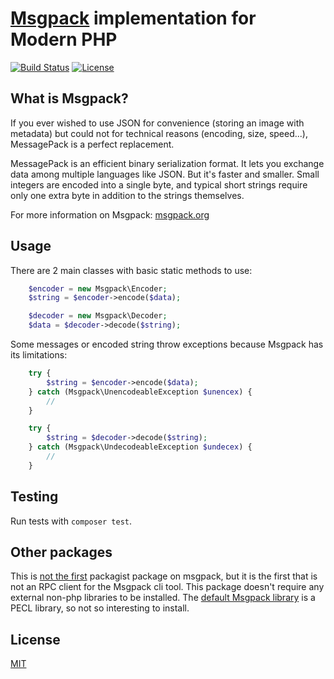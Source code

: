 # [Msgpack](http://msgpack.org/) implementation for Modern PHP
[![Build Status](http://img.shields.io/travis/hannesvdvreken/msgpack.svg?style=flat-square)](https://travis-ci.org/hannesvdvreken/msgpack)
[![License](http://img.shields.io/packagist/l/hannesvdvreken/msgpack.svg?style=flat-square)](#license)

## What is Msgpack?

If you ever wished to use JSON for convenience (storing an image with metadata)
but could not for technical reasons (encoding, size, speed...), MessagePack is a perfect replacement.

MessagePack is an efficient binary serialization format.
It lets you exchange data among multiple languages like JSON.
But it's faster and smaller.
Small integers are encoded into a single byte,
and typical short strings require only one extra byte in addition to the strings themselves.

For more information on Msgpack: [msgpack.org](http://msgpack.org/)

## Usage

There are 2 main classes with basic static methods to use:

```php
    $encoder = new Msgpack\Encoder;
    $string = $encoder->encode($data);

    $decoder = new Msgpack\Decoder;
    $data = $decoder->decode($string);
```

Some messages or encoded string throw exceptions because Msgpack has its limitations:

```php
    try {
        $string = $encoder->encode($data);
    } catch (Msgpack\UnencodeableException $unencex) {
        //
    }
```

```php
    try {
        $string = $decoder->decode($string);
    } catch (Msgpack\UndecodeableException $undecex) {
        //
    }
```

## Testing

Run tests with `composer test`.

## Other packages

This is [not the first](https://packagist.org/search/?q=msgpack) packagist package on msgpack,
but it is the first that is not an RPC client for the Msgpack cli tool. This package doesn't require
any external non-php libraries to be installed. The [default Msgpack library](https://github.com/msgpack/msgpack-php)
is a PECL library, so not so interesting to install.

## License

[MIT](license)
